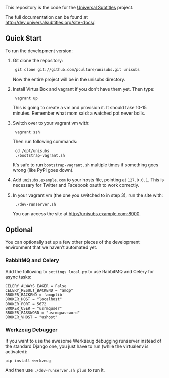 This repository is the code for the [Universal Subtitles][] project.

The full documentation can be found at
<http://dev.universalsubtitles.org/site-docs/>.

[Universal Subtitles]: http://universalsubtitles.org

Quick Start
-----------

To run the development version:

1. Git clone the repository:

        git clone git://github.com/pculture/unisubs.git unisubs

    Now the entire project will be in the unisubs directory.

2. Install VirtualBox and vagrant if you don't have them yet. Then type:

        vagrant up

    This is going to create a vm and provision it. It should take 10-15 minutes.
    Remember what mom said: a watched pot never boils.

3. Switch over to your vagrant vm with:

        vagrant ssh

    Then run following commands:

        cd /opt/unisubs
        ./bootstrap-vagrant.sh

    It's safe to run `bootstrap-vagrant.sh` multiple times if something goes
    wrong (like PyPi goes down).

4. Add `unisubs.example.com` to your hosts file, pointing at `127.0.0.1`.  This
   is necessary for Twitter and Facebook oauth to work correctly.

5. In your vagrant vm (the one you switched to in step 3), run the site with:

        ./dev-runserver.sh

    You can access the site at <http://unisubs.example.com:8000>.

## Optional

You can optionally set up a few other pieces of the development environment that
we haven't automated yet.

### RabbitMQ and Celery

Add the following to `settings_local.py` to use RabbitMQ and Celery for async
tasks:

    CELERY_ALWAYS_EAGER = False
    CELERY_RESULT_BACKEND = "amqp"
    BROKER_BACKEND = 'amqplib'
    BROKER_HOST = "localhost"
    BROKER_PORT = 5672
    BROKER_USER = "usrmquser"
    BROKER_PASSWORD = "usrmqpassword"
    BROKER_VHOST = "ushost"

### Werkzeug Debugger

If you want to use the awesome Werkzeug debugging runserver instead of the
standard Django one, you just have to run (while the virtualenv is activated):

    pip install werkzeug

And then use `./dev-runserver.sh plus` to run it.
